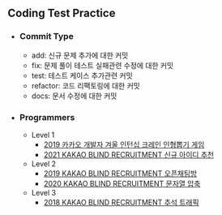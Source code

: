 ## Coding Test Practice

 - ### Commit Type
   - add: 신규 문제 추가에 대한 커밋
   - fix: 문제 풀이 테스트 실패관련 수정에 대한 커밋
   - test: 테스트 케이스 추가관련 커밋
   - refactor: 코드 리팩토링에 대한 커밋
   - docs: 문서 수정에 대한 커밋
   
 - ### Programmers
   - Level 1
     - [2019 카카오 개발자 겨울 인턴십 크레인 인형뽑기 게임](https://github.com/wlroh/codingTest/tree/master/src/practice/puppetdraw)
     - [2021 KAKAO BLIND RECRUITMENT 신규 아이디 추천](https://github.com/wlroh/codingTest/tree/master/src/practice/recommendnewid)
   - Level 2
     - [2019 KAKAO BLIND RECRUITMENT 오픈채팅방](https://github.com/wlroh/codingTest/tree/master/src/practice/openchat)
     - [2020 KAKAO BLIND RECRUITMENT 문자열 압축](https://github.com/wlroh/codingTest/tree/master/src/practice/compression)
   - Level 3
     - [2018 KAKAO BLIND RECRUITMENT 추석 트래픽](https://github.com/wlroh/codingTest/tree/master/src/practice/traffic)